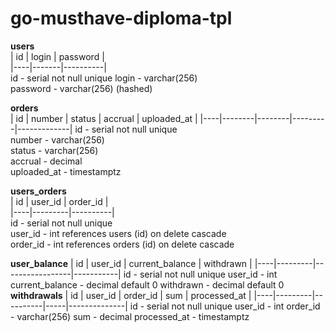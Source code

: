 # go-musthave-diploma-tpl

**users**                       
| id | login | password |   
|----|-------|----------|   
id - serial not null unique 
login - varchar(256)        
password - varchar(256)  (hashed)                  

**orders**                                                
| id | number | status | accrual | uploaded_at |
|----|--------|--------|---------|-------------|
id - serial not null unique                     
number - varchar(256)                           
status - varchar(256)                           
accrual - decimal                               
uploaded_at - timestamptz

**users_orders**                                               
| id | user_id | order_id |                                
|----|---------|----------|                                
id - serial not null unique                                
user_id - int references users (id) on delete cascade      
order_id - int references orders (id) on delete cascade    

**user_balance**
| id | user_id | current_balance | withdrawn |
|----|---------|-----------------|-----------|
id - serial not null unique
user_id - int
current_balance - decimal default 0
withdrawn  - decimal default 0                                
**withdrawals**
| id | user_id | order_id | sum | processed_at |
|----|---------|----------|-----|--------------|
id - serial not null unique
user_id - int
order_id - varchar(256)
sum - decimal
processed_at - timestamptz